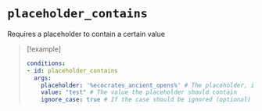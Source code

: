 # `placeholder_contains`

Requires a placeholder to contain a certain value

> [!example]
> ```yaml
> conditions:
> - id: placeholder_contains
>   args:
>     placeholder: '%ecocrates_ancient_opens%' # The placeholder, including %
>     value: "test" # The value the placeholder should contain
>     ignore_case: true # If the case should be ignored (optional)
> ```
